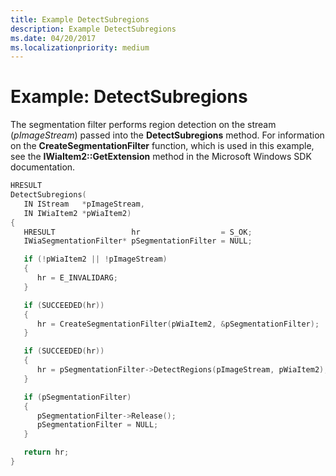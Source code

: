 ```yaml
---
title: Example DetectSubregions
description: Example DetectSubregions
ms.date: 04/20/2017
ms.localizationpriority: medium
---
```


# Example: DetectSubregions





The segmentation filter performs region detection on the stream (*pImageStream*) passed into the **DetectSubregions** method. For information on the **CreateSegmentationFilter** function, which is used in this example, see the **IWiaItem2::GetExtension** method in the Microsoft Windows SDK documentation.

```cpp
HRESULT
DetectSubregions(
   IN IStream   *pImageStream,
   IN IWiaItem2 *pWiaItem2)
{
   HRESULT                 hr                  = S_OK;
   IWiaSegmentationFilter* pSegmentationFilter = NULL;

   if (!pWiaItem2 || !pImageStream)
   {
      hr = E_INVALIDARG;
   }

   if (SUCCEEDED(hr))
   {
      hr = CreateSegmentationFilter(pWiaItem2, &pSegmentationFilter);
   }

   if (SUCCEEDED(hr))
   {
      hr = pSegmentationFilter->DetectRegions(pImageStream, pWiaItem2); 
   }

   if (pSegmentationFilter)
   {
      pSegmentationFilter->Release();
      pSegmentationFilter = NULL;
   }

   return hr;
}
```

 

 




